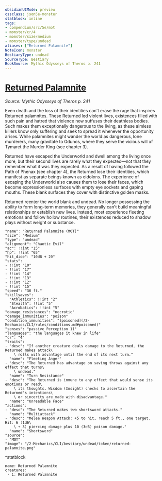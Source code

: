 ```yaml
---
obsidianUIMode: preview
cssclass: json5e-monster
statblock: inline
tags:
- compendium/src/5e/mot
- monster/cr/4
- monster/size/medium
- monster/type/undead
aliases: ["Returned Palamnite"]
NoteIcon: monster
BestiaryType: undead
SourceType: Bestiary
BookSource: Mythic Odysseys of Theros p. 241
---
```

# [Returned Palamnite](2-Mechanics/CLI/bestiary/undead/returned-palamnite-mot.md)
*Source: Mythic Odysseys of Theros p. 241*  

Even death and the loss of their identities can't erase the rage that inspires Returned palamnites. These Returned led violent lives, existences filled with such pain and hatred that violence now suffuses their deathless bodies. Such makes them exceptionally dangerous to the living, as these aimless killers know only suffering and seek to spread it whenever the opportunity arises. While palamnites might wander the world as dangerous, lone murderers, many gravitate to Odunos, where they serve the vicious will of Tymaret the Murder King (see chapter 3).

Returned have escaped the Underworld and dwell among the living once more, but their second lives are rarely what they expected—not that they remember what it was they expected. As a result of having followed the Path of Phenax (see chapter 4), the Returned lose their identities, which manifest as separate beings known as eidolons. The experience of escaping the Underworld also causes them to lose their faces, which become expressionless surfaces with empty eye sockets and gaping mouths. These blank surfaces they cover with distinctive golden masks.

Returned reenter the world blank and undead. No longer possessing the ability to form long-term memories, they generally can't build meaningful relationships or establish new lives. Instead, most experience fleeting emotions and follow hollow routines, their existences reduced to shadow plays without weight or substance.

```statblock
"name": "Returned Palamnite (MOT)"
"size": "Medium"
"type": "undead"
"alignment": "Chaotic Evil"
"ac": !!int "15"
"hp": !!int "65"
"hit_dice": "10d8 + 20"
"stats":
- !!int "10"
- !!int "17"
- !!int "14"
- !!int "13"
- !!int "12"
- !!int "15"
"speed": "30 ft."
"skillsaves":
  "Athletics": !!int "2"
  "Stealth": !!int "5"
  "Acrobatics": !!int "5"
"damage_resistances": "necrotic"
"damage_immunities": "poison"
"condition_immunities": "[poisoned](/2-Mechanics/CLI/rules/conditions.md#poisoned)"
"senses": "passive Perception 11"
"languages": "the languages it knew in life"
"cr": "4"
"traits":
- "desc": "If another creature deals damage to the Returned, the Returned makes attack\
    \ rolls with advantage until the end of its next turn."
  "name": "Fleeting Anger"
- "desc": "The Returned has advantage on saving throws against any effect that turns\
    \ undead."
  "name": "Turn Resistance"
- "desc": "The Returned is immune to any effect that would sense its emotions or read\
    \ its thoughts. Wisdom (Insight) checks to ascertain the Returned's intentions\
    \ or sincerity are made with disadvantage."
  "name": "Unreadable Face"
"actions":
- "desc": "The Returned makes two shortsword attacks."
  "name": "Multiattack"
- "desc": "Melee Weapon Attack: +5 to hit, reach 5 ft., one target. Hit: 6 (1d6\
    \ + 3) piercing damage plus 10 (3d6) poison damage."
  "name": "Shortsword"
"source":
- "MOT"
"image": "/2-Mechanics/CLI/bestiary/undead/token/returned-palamnite.png"
```
^statblock

```encounter-table
name: Returned Palamnite
creatures:
 - 1: Returned Palamnite
```